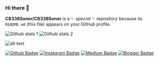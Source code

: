 ### Hi there 👋

**C8338Soner/C8338Soner** is a ✨ _special_ ✨ repository because its `README.md` (this file) appears on your GitHub profile.

<!--
Here are some ideas to get you started:

- 🔭 I’m currently working on ...
- 🌱 I’m currently learning ...
- 👯 I’m looking to collaborate on ...
- 🤔 I’m looking for help with ...
- 💬 Ask me about ...
- 📫 How to reach me: ...
- 😄 Pronouns: ...
- ⚡ Fun fact: ... -->

![Github stats 1](https://github-readme-stats.vercel.app/api?username=kullanıcıadınız&show_icons=true&theme=gradient)
![Github stats 2](https://github-readme-stats.vercel.app/api?username=kullanıcıadınız&show_icons=true&theme=radical)

![alt text](https://www.markakalem.com/skins/shared/images/ozel_sayfalar/victorinox_seri/victorinox_ordu_serisi.jpg)

[![Github Badge](https://img.shields.io/badge/-Github-000?style=quare&labelColor=000&logo=Github&logoColor=white&link=link)](link)
[![Instagram Badge](https://img.shields.io/badge/-Instagram-C13584?style=flat-quare&labelColor=C13584&logo=instagram&logoColor=white&link=link)](link)
[![Medium Badge](https://img.shields.io/badge/-Medium-757575?style=flat-quare&labelColor=757575&logo=Medium&logoColor=white&link=link)](link)
[![Blogger Badge](https://img.shields.io/badge/-Blogger-FF9800?style=flat-quare&labelColor=FF9800&logo=Blogger&logoColor=white&link=link)](link)
